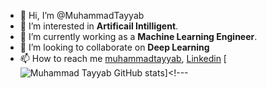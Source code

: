 - 👋 Hi, I’m @MuhammadTayyab
- 👀 I’m interested in **Artificail Intilligent**.
- 🌱 I’m currently working as a **Machine Learning Engineer**. 
- 💞️ I’m looking to collaborate on **Deep Learning**
- 📫 How to reach me [muhammadtayyab](muhammadtayyab.se@gmail.com), [Linkedin](https://www.linkedin.com/in/muhammad-tayyab-32a3641aa/)
[![Muhammad Tayyab GitHub stats](https://github-readme-stats.vercel.app/api?username=MuhammadTayyab-SE&show_icons=true&hide=prs&theme=radical)]<!---
<!---
MuhammadTayyab-SE/MuhammadTayyab-SE is a ✨ special ✨ repository because its `README.md` (this file) appears on your GitHub profile.
You can click the Preview link to take a look at your changes.
--->

